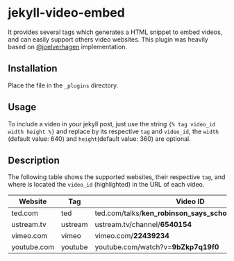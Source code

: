 # jekyll-video-embed

It provides several tags which generates a HTML snippet to embed videos, and can easily support others video websites. This plugin was heavily based on [@joelverhagen](https://gist.github.com/joelverhagen/1805814) implementation.

## Installation
Place the file in the `_plugins` directory.

## Usage
To include a video in your jekyll post, just use the string `{% tag video_id width height %}` and replace by its respective `tag` and `video_id`, the `width` (default value: 640) and `height`(default value: 360) are optional.

## Description
The following table shows the supported websites, their respective `tag`, and where is located the `video_id` (highlighted) in the URL of each video.

|    Website  |   Tag   |  Video ID                                                   |
|-------------|---------|-------------------------------------------------------------|
| ted.com     | ted     | ted.com/talks/**ken_robinson_says_schools_kill_creativity** |
| ustream.tv  | ustream | ustream.tv/channel/**6540154**                              |
| vimeo.com   | vimeo   | vimeo.com/**22439234**                                      |
| youtube.com | youtube | youtube.com/watch?v=**9bZkp7q19f0**                         |
